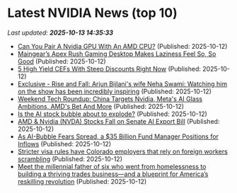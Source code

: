 # Latest NVIDIA News (top 10)
_Last updated: **2025-10-13 14:35:33**_

- [Can You Pair A Nvidia GPU With An AMD CPU?](https://www.bgr.com/1988917/can-you-pair-nvidia-gpu-with-amd-cpu/) (Published: 2025-10-12)
- [Maingear’s Apex Rush Gaming Desktop Makes Laziness Feel So, So Good](https://gizmodo.com/maingear-apex-rush-desktop-pc-review-gaming-benchmarks-2000670460) (Published: 2025-10-12)
- [5 High Yield CEFs With Steep Discounts Right Now](https://www.forbes.com/sites/brettowens/2025/10/12/5-high-yield-cefs-with-steep-discounts-right-now/) (Published: 2025-10-12)
- [Exclusive - Rise and Fall: Arjun Bijlani's wife Neha Swami: Watching him on the show has been incredibly inspiring](https://timesofindia.indiatimes.com/tv/news/hindi/exclusive-rise-and-fall-arjun-bijlanis-wife-neha-swami-watching-him-on-the-show-has-been-incredibly-inspiring/articleshow/124501848.cms) (Published: 2025-10-12)
- [Weekend Tech Roundup: China Targets Nvidia, Meta's AI Glass Ambitions, AMD's Bet And More](https://biztoc.com/x/4464dd746214ba7b) (Published: 2025-10-12)
- [Is the AI stock bubble about to explode?](https://finance.yahoo.com/news/is-the-ai-stock-bubble-about-to-explode-123014740.html) (Published: 2025-10-12)
- [AMD & Nvidia (NVDA) Stocks Fall on Senate AI Export Bill](https://biztoc.com/x/15b9f7a6f289a4d2) (Published: 2025-10-12)
- [As AI-Bubble Fears Spread, a $35 Billion Fund Manager Positions for Inflows](https://financialpost.com/pmn/business-pmn/as-ai-bubble-fears-spread-a-35-billion-fund-manager-positions-for-inflows) (Published: 2025-10-12)
- [Stricter visa rules have Colorado employers that rely on foreign workers scrambling](https://www.denverpost.com/2025/10/12/h1b-visas-trump-immigration-colorado-employers/) (Published: 2025-10-12)
- [Meet the millennial father of six who went from homelessness to building a thriving trades business—and a blueprint for America’s reskilling revolution](https://fortune.com/2025/10/12/father-homelessness-six-figures-trade-business-reskilling-artificial-intelligence/) (Published: 2025-10-12)

